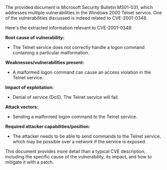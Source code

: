The provided document is Microsoft Security Bulletin MS01-031, which addresses multiple vulnerabilities in the Windows 2000 Telnet service. One of the vulnerabilities discussed is indeed related to CVE-2001-0348.

Here's the extracted information relevant to CVE-2001-0348:

**Root cause of vulnerability:**

*   The Telnet service does not correctly handle a logon command containing a particular malformation.

**Weaknesses/vulnerabilities present:**

*   A malformed logon command can cause an access violation in the Telnet service.

**Impact of exploitation:**

*   Denial of service (DoS). The Telnet service will fail.

**Attack vectors:**

*   Sending a malformed logon command to the Telnet service.

**Required attacker capabilities/position:**

*   The attacker needs to be able to send commands to the Telnet service, which may be possible over a network if the service is exposed.

This document provides more detail than a typical CVE description, including the specific cause of the vulnerability, its impact, and how to mitigate it with a patch.